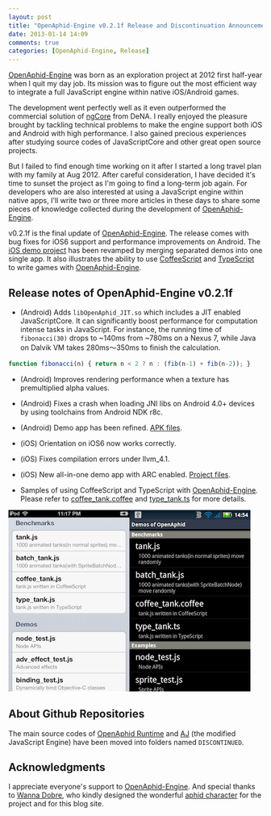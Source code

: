 ```yaml
---
layout: post
title: "OpenAphid-Engine v0.2.1f Release and Discontinuation Announcement"
date: 2013-01-14 14:09
comments: true
categories: [OpenAphid-Engine, Release]
---
```

[OpenAphid-Engine][] was born as an exploration project at 2012 first half-year when I quit my day job. Its mission was to figure out the most efficient way to integrate a full JavaScript engine within native iOS/Android games. 

<!-- more -->

The development went perfectly well as it even outperformed the commercial solution of [ngCore][] from DeNA. I really enjoyed the pleasure brought by tackling technical problems to make the engine support both iOS and Android with high performance. I also gained precious experiences after studying source codes of JavaScriptCore and other great open source projects.

But I failed to find enough time working on it after I started a long travel plan with my family at Aug 2012. After careful consideration, I have decided it's time to sunset the project as I'm going to find a long-term job again. For developers who are also interested at using a JavaScript engine within native apps, I'll write two or three more articles in these days to share some pieces of knowledge collected during the development of [OpenAphid-Engine][].

v0.2.1f is the final update of [OpenAphid-Engine][]. The release comes with bug fixes for iOS6 support and performance improvements on Android. The [iOS demo project](https://github.com/openaphid/Demos/tree/master/iOS) has been revamped by merging separated demos into one single app. It also illustrates the ability to use [CoffeeScript][] and [TypeScript][] to write games with [OpenAphid-Engine][].

## Release notes of OpenAphid-Engine v0.2.1f

- (Android) Adds `libOpenAphid_JIT.so` which includes a JIT enabled JavaScriptCore. It can significantly boost performance for computation intense tasks in JavaScript. For instance, the running time of `fibonacci(30)` drops to ~140ms from ~780ms on a Nexus 7, while Java on Dalvik VM takes 280ms～350ms to finish the calculation.
```javascript
function fibonacci(n) { return n < 2 ? n : (fib(n-1) + fib(n-2)); }
```

- (Android) Improves rendering performance when a texture has premultiplied alpha values.

- (Android) Fixes a crash when loading JNI libs on Android 4.0+ devices by using toolchains from Android NDK r8c.

- (Android) Demo app has been refined. [APK files](https://github.com/openaphid/Demos/tree/master/Android/Demos/apk).

- (iOS) Orientation on iOS6 now works correctly.

- (iOS) Fixes compilation errors under llvm_4.1.

- (iOS) New all-in-one demo app with ARC enabled. [Project files](https://github.com/openaphid/Demos/tree/master/iOS).

- Samples of using CoffeeScript and TypeScript with [OpenAphid-Engine][]. Please refer to [coffee_tank.coffee](https://github.com/openaphid/Demos/blob/master/iOS/OpenAphid-Demos/demo.bundle/coffee_tank.coffee) and [type_tank.ts](https://github.com/openaphid/Demos/blob/master/iOS/OpenAphid-Demos/demo.bundle/type_tank.ts) for more details.

![screenshot](/images/openaphid-0.2.1f-demos.png "Screenshot of New iOS&Android Demo App")

## About Github Repositories

The main source codes of [OpenAphid Runtime](https://github.com/openaphid/Runtime) and [AJ](https://github.com/openaphid/AJ) (the modified JavaScript Engine) have been moved into folders named `DISCONTINUED`.

## Acknowledgments

I appreciate everyone's support to [OpenAphid-Engine][]. And special thanks to [Wanna Dobre](http://wannadobre.carbonmade.com/), who kindly designed the wonderful [aphid character](http://wannad.deviantart.com/gallery/#/d4zzsk5) for the project and for this blog site.

[OpenAphid-Engine]: https://github.com/openaphid/runtime "OpenAphid-Engine"
[ngCore]: https://developer.mobage.com/ "ngCore"
[CoffeeScript]: http://coffeescript.org/ "CoffeeScript"
[TypeScript]: http://www.typescriptlang.org/ "TypeScript"